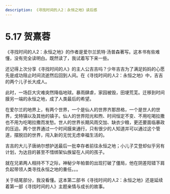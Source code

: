 ```yaml
---
description: 《寻找时间的人2：永恒之地》读后感
---
```


# 5.17 贺熹蓉

《寻找时间的人2：永恒之地》的作者是爱尔兰凯特·汤普森著写。这本书有些难懂，没有完全读明白。既然读了，我试着写下来一些。

还记得上次分享《寻找时间的人》的主人公吉吉吗？少年吉吉为了满足妈妈的心愿先是成功阻止时间流逝然后回到人间。在《寻找时间的人2：永恒之地》中，吉吉的两个儿子长大成人。

此时，一场巨大灾难突然降临地球。暴雨肆虐，家园被毁，田埂荒芜。迁移到时间膜另一端的永恒之地，成了人类最后的希望。

在爱尔兰的地界上，有两个世界，一个是仙人的世界齐那昂格，一个是世人的世界，戈特镇以及其他的镇子。仙人的世界阳光和煦、时间恒定不变、不用吃喝拉撒也不用为吃喝拉撒而发愁。世人的世界长期风雨交加、缺衣少粮，更还要面临暴政的压迫。两个世界通过一个时间膜来通行，只有很少的人知道并可以通过这个管道，摆脱旧的世界，闯入新的无忧无虑幸福生活的。

吉吉的大儿子唐纳尔想护送最后一批幸存者前往永恒之地；小儿子艾登却似乎另有计划，为达目的甚至不惜绑架仙族留在人间的孩子。

就在兄弟两人相持不下之际，神秘少年帕普的出现打破了僵局，他在阴差阳错下肩负起带领人类寻找永恒之地的重任。。。

关于结尾部分，我没看懂。这本第二部书《寻找时间的人2：永恒之地》还是延续着第一部《寻找时间的人》主题亲情与成长的故事。

